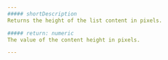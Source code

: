 ```yaml
---
##### shortDescription
Returns the height of the list content in pixels.

##### return: numeric
The value of the content height in pixels.

---
```

